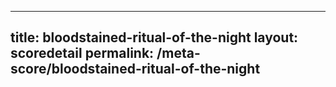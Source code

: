 ---
        
title: bloodstained-ritual-of-the-night
layout: scoredetail
permalink: /meta-score/bloodstained-ritual-of-the-night
---